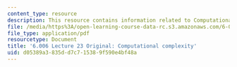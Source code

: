 ```yaml
---
content_type: resource
description: This resource contains information related to Computational complexity.
file: /media/https%3A/open-learning-course-data-rc.s3.amazonaws.com/6-006-introduction-to-algorithms-fall-2011/d05389a3835dd7c715389f590e4bf48a_MIT6_006F11_lec23_orig.pdf
file_type: application/pdf
resourcetype: Document
title: '6.006 Lecture 23 Original: Computational complexity'
uid: d05389a3-835d-d7c7-1538-9f590e4bf48a
---
```

